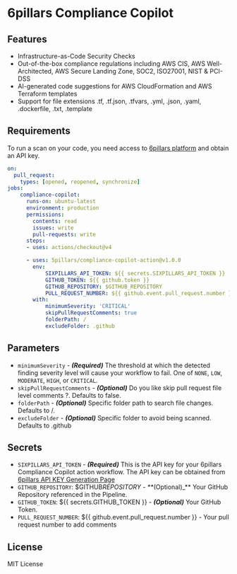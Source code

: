 # 6pillars Compliance Copilot

## Features
- Infrastructure-as-Code Security Checks
- Out-of-the-box compliance regulations including AWS CIS, AWS Well-Architected, AWS Secure Landing Zone, SOC2, ISO27001, NIST & PCI-DSS
- AI-generated code suggestions for AWS CloudFormation and AWS Terraform templates
- Support for file extensions .tf, .tf.json, .tfvars, .yml, .json, .yaml, .dockerfile, .txt, .template


## Requirements

To run a scan on your code, you need access to [6pillars platform](https://app.6pillars.ai) and obtain an API key.

```yaml
on:
  pull_request:
    types: [opened, reopened, synchronize]
jobs:
    compliance-copilot:
      runs-on: ubuntu-latest
      environment: production
      permissions:
        contents: read
        issues: write
        pull-requests: write
      steps:
      - uses: actions/checkout@v4

      - uses: 5pillars/compliance-copilot-action@v1.0.0
        env:
            SIXPILLARS_API_TOKEN: ${{ secrets.SIXPILLARS_API_TOKEN }}
            GITHUB_TOKEN: ${{ github.token }}
            GITHUB_REPOSITORY: $GITHUB_REPOSITORY
            PULL_REQUEST_NUMBER: ${{ github.event.pull_request.number }}
        with:
            minimumSeverity: 'CRITICAL'
            skipPullRequestComments: true
            folderPath: /
            excludeFolder: .github

```

## Parameters
- `minimumSeverity` - **_(Required)_** The threshold at which the detected finding severity level  will cause your workflow to fail. One of `NONE`, `LOW`, `MODERATE`, `HIGH`, or `CRITICAL`.
- `skipPullRequestComments` - **_(Optional)_** Do you like skip pull request file level comments ?. Defaults to false.
- `folderPath` - **_(Optional)_** Specific folder path to search file changes. Defaults to /.
- `excludeFolder` - **_(Optional)_** Specific folder to avoid being scanned. Defaults to .github
  
## Secrets

- `SIXPILLARS_API_TOKEN` - **_(Required)_** This is the API key for your 6pillars Compliance Copilot action workflow. The API key can be obtained from [6pillars API KEY Generation Page](https://app.6pillars.ai/profile)
- `GITHUB_REPOSITORY`: $GITHUB*REPOSITORY - \*\**(Optional)\_\*\* Your GitHub Repository referenced in the Pipeline.
- `GITHUB_TOKEN`: ${{ secrets.GITHUB_TOKEN }} - **_(Optional)_** Your GitHub Token.
- `PULL_REQUEST_NUMBER`: ${{ github.event.pull_request.number }} - Your pull request number to add comments

## License

MIT License
